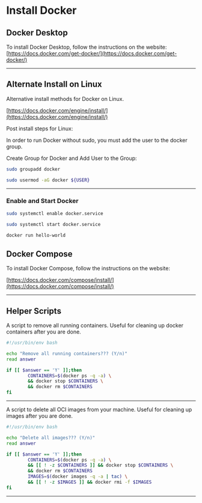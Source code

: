 # Install Docker

## Docker Desktop

To install Docker Desktop, follow the instructions on the website:
[https://docs.docker.com/get-docker/](https://docs.docker.com/get-docker/)

---

## Alternate Install on Linux

Alternative install methods for Docker on Linux.

[https://docs.docker.com/engine/install/](https://docs.docker.com/engine/install/)

Post install steps for Linux:

In order to run Docker without sudo, you must add the user to the docker group.

Create Group for Docker and Add User to the Group:

```bash
sudo groupadd docker
```

```bash
sudo usermod -aG docker ${USER}
```

---

### Enable and Start Docker

```bash
sudo systemctl enable docker.service

sudo systemctl start docker.service

docker run hello-world
```

## Docker Compose

To install Docker Compose, follow the instructions on the website:

[https://docs.docker.com/compose/install/](https://docs.docker.com/compose/install/)

---

## Helper Scripts

A script to remove all running containers. Useful for cleaning up docker
containers after you are done.

```bash
#!/usr/bin/env bash

echo "Remove all running containers??? (Y/n)"
read answer

if [[ $answer == 'Y' ]];then
        CONTAINERS=$(docker ps -q -a) \
        && docker stop $CONTAINERS \
        && docker rm $CONTAINERS
fi
```

---

A script to delete all OCI images from your machine. Useful for cleaning up
images after you are done.

```bash
#!/usr/bin/env bash

echo "Delete all images??? (Y/n)"
read answer

if [[ $answer == 'Y' ]];then
        CONTAINERS=$(docker ps -q -a) \
        && [[ ! -z $CONTAINERS ]] && docker stop $CONTAINERS \
        && docker rm $CONTAINERS
        IMAGES=$(docker images -q -a | tac) \
        && [[ ! -z $IMAGES ]] && docker rmi -f $IMAGES
fi
```

---
